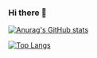 ### Hi there 👋

[![Anurag's GitHub stats](https://github-readme-stats.vercel.app/api?username=epiclyrizzy&theme=tokyonight)](https://github.com/anuraghazra/github-readme-stats)

[![Top Langs](https://github-readme-stats.vercel.app/api/top-langs/?username=epiclyrizzy)](https://github.com/anuraghazra/github-readme-stats)
